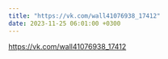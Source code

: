 ```yaml
---
title: "https://vk.com/wall41076938_17412"
date: 2023-11-25 06:01:00 +0300
---
```

<a class="vk-attach" href="https://vk.com/wall41076938_17412">https://vk.com/wall41076938_17412</a>
